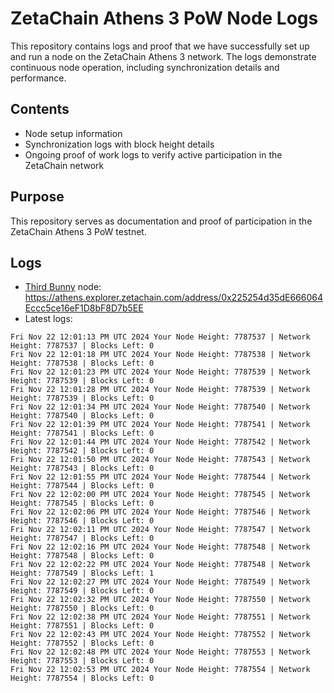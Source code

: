 # ZetaChain Athens 3 PoW Node Logs
This repository contains logs and proof that we have successfully set up and run a node on the ZetaChain Athens 3 network. The logs demonstrate continuous node operation, including synchronization details and performance.

## Contents
- Node setup information
- Synchronization logs with block height details
- Ongoing proof of work logs to verify active participation in the ZetaChain network

## Purpose
This repository serves as documentation and proof of participation in the ZetaChain Athens 3 PoW testnet.

## Logs

- [Third Bunny](https://thirdbunny.xyz/) node: https://athens.explorer.zetachain.com/address/0x225254d35dE666064Eccc5ce16eF1D8bF8D7b5EE
- Latest logs:
```
Fri Nov 22 12:01:13 PM UTC 2024 Your Node Height: 7787537 | Network Height: 7787537 | Blocks Left: 0
Fri Nov 22 12:01:18 PM UTC 2024 Your Node Height: 7787538 | Network Height: 7787538 | Blocks Left: 0
Fri Nov 22 12:01:23 PM UTC 2024 Your Node Height: 7787539 | Network Height: 7787539 | Blocks Left: 0
Fri Nov 22 12:01:28 PM UTC 2024 Your Node Height: 7787539 | Network Height: 7787539 | Blocks Left: 0
Fri Nov 22 12:01:34 PM UTC 2024 Your Node Height: 7787540 | Network Height: 7787540 | Blocks Left: 0
Fri Nov 22 12:01:39 PM UTC 2024 Your Node Height: 7787541 | Network Height: 7787541 | Blocks Left: 0
Fri Nov 22 12:01:44 PM UTC 2024 Your Node Height: 7787542 | Network Height: 7787542 | Blocks Left: 0
Fri Nov 22 12:01:50 PM UTC 2024 Your Node Height: 7787543 | Network Height: 7787543 | Blocks Left: 0
Fri Nov 22 12:01:55 PM UTC 2024 Your Node Height: 7787544 | Network Height: 7787544 | Blocks Left: 0
Fri Nov 22 12:02:00 PM UTC 2024 Your Node Height: 7787545 | Network Height: 7787545 | Blocks Left: 0
Fri Nov 22 12:02:06 PM UTC 2024 Your Node Height: 7787546 | Network Height: 7787546 | Blocks Left: 0
Fri Nov 22 12:02:11 PM UTC 2024 Your Node Height: 7787547 | Network Height: 7787547 | Blocks Left: 0
Fri Nov 22 12:02:16 PM UTC 2024 Your Node Height: 7787548 | Network Height: 7787548 | Blocks Left: 0
Fri Nov 22 12:02:22 PM UTC 2024 Your Node Height: 7787548 | Network Height: 7787549 | Blocks Left: 1
Fri Nov 22 12:02:27 PM UTC 2024 Your Node Height: 7787549 | Network Height: 7787549 | Blocks Left: 0
Fri Nov 22 12:02:32 PM UTC 2024 Your Node Height: 7787550 | Network Height: 7787550 | Blocks Left: 0
Fri Nov 22 12:02:38 PM UTC 2024 Your Node Height: 7787551 | Network Height: 7787551 | Blocks Left: 0
Fri Nov 22 12:02:43 PM UTC 2024 Your Node Height: 7787552 | Network Height: 7787552 | Blocks Left: 0
Fri Nov 22 12:02:48 PM UTC 2024 Your Node Height: 7787553 | Network Height: 7787553 | Blocks Left: 0
Fri Nov 22 12:02:53 PM UTC 2024 Your Node Height: 7787554 | Network Height: 7787554 | Blocks Left: 0
```
